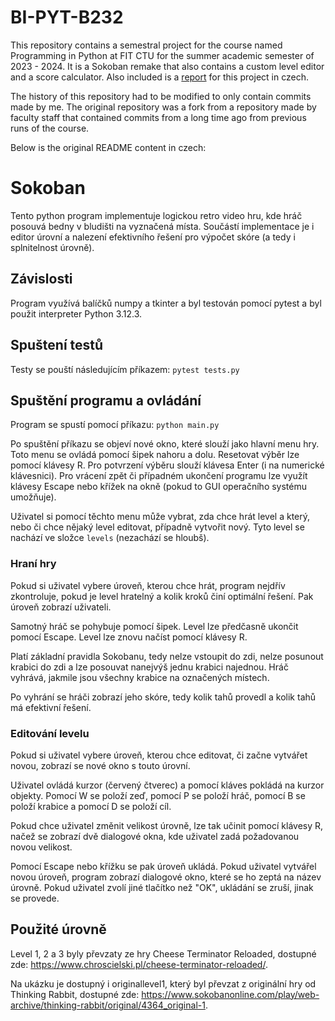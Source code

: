 # BI-PYT-B232

This repository contains a semestral project for the course named Programming in Python at FIT CTU for the summer academic semester of 2023 - 2024. It is a Sokoban remake that also contains a custom level editor and a score calculator. Also included is a [report](./Sokoban___BI_PYT.pdf) for this project in czech.

The history of this repository had to be modified to only contain commits made by me. The original repository was a fork from a repository made by faculty staff that contained commits from a long time ago from previous runs of the course.

Below is the original README content in czech:

# Sokoban

Tento python program implementuje logickou retro video hru, kde hráč posouvá bedny v bludišti na vyznačená místa. Součástí implementace je i editor úrovní a nalezení efektivního řešení pro výpočet skóre (a tedy i splnitelnost úrovně).

## Závislosti

Program využívá balíčků numpy a tkinter a byl testován pomocí pytest a byl použit interpreter Python 3.12.3.

## Spuštení testů

Testy se pouští následujícím příkazem:
`pytest tests.py`

## Spuštění programu a ovládání

Program se spustí pomocí příkazu:
`python main.py`

Po spuštění příkazu se objeví nové okno, které slouží jako hlavní menu hry. Toto menu se ovládá pomocí šipek nahoru a dolu. Resetovat výběr lze pomocí klávesy R. Pro potvrzení výběru slouží klávesa Enter (i na numerické klávesnici). Pro vrácení zpět či případném ukončení programu lze využít klávesy Escape nebo křížek na okně (pokud to GUI operačního systému umožňuje).

Uživatel si pomocí těchto menu může vybrat, zda chce hrát level a který, nebo či chce nějaký level editovat, případně vytvořit nový. Tyto level se nachází ve složce `levels` (nezachází se hloubš).

### Hraní hry

Pokud si uživatel vybere úroveň, kterou chce hrát, program nejdřív zkontroluje, pokud je level hratelný a kolik kroků činí optimální řešení. Pak úroveň zobrazí uživateli.

Samotný hráč se pohybuje pomocí šipek. Level lze předčasně ukončit pomocí Escape. Level lze znovu načíst pomocí klávesy R.

Platí základní pravidla Sokobanu, tedy nelze vstoupit do zdi, nelze posunout krabici do zdi a lze posouvat nanejvýš jednu krabici najednou. Hráč vyhrává, jakmile jsou všechny krabice na označených místech.

Po vyhrání se hráči zobrazí jeho skóre, tedy kolik tahů provedl a kolik tahů má efektivní řešení.

### Editování levelu

Pokud si uživatel vybere úroveň, kterou chce editovat, či začne vytvářet novou, zobrazí se nové okno s touto úrovní.

Uživatel ovládá kurzor (červený čtverec) a pomocí kláves pokládá na kurzor objekty. Pomocí W se položí zeď, pomocí P se položí hráč, pomocí B se položí krabice a pomocí D se položí cíl.

Pokud chce uživatel změnit velikost úrovně, lze tak učinit pomocí klávesy R, načež se zobrazí dvě dialogové okna, kde uživatel zadá požadovanou novou velikost.

Pomocí Escape nebo křížku se pak úroveň ukládá. Pokud uživatel vytvářel novou úroveň, program zobrazí dialogové okno, které se ho zeptá na název úrovně. Pokud uživatel zvolí jiné tlačítko než "OK", ukládání se zruší, jinak se provede.

## Použité úrovně

Level 1, 2 a 3 byly převzaty ze hry Cheese Terminator Reloaded, dostupné zde: https://www.chroscielski.pl/cheese-terminator-reloaded/.

Na ukázku je dostupný i originallevel1, který byl převzat z originální hry od Thinking Rabbit, dostupné zde: https://www.sokobanonline.com/play/web-archive/thinking-rabbit/original/4364_original-1.
